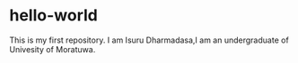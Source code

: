 # hello-world
This is my first repository.
I am Isuru Dharmadasa,I am an undergraduate of Univesity of Moratuwa.
